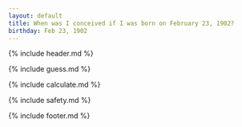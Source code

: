 ```yaml
---
layout: default
title: When was I conceived if I was born on February 23, 1902?
birthday: Feb 23, 1902
---
```


{% include header.md %}

{% include guess.md %}

{% include calculate.md %}

{% include safety.md %}

{% include footer.md %}



